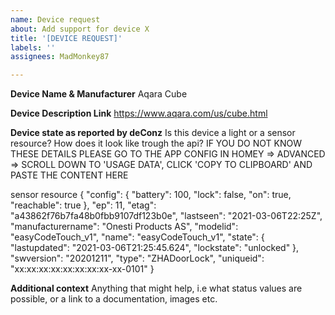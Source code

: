 ```yaml
---
name: Device request
about: Add support for device X
title: '[DEVICE REQUEST]'
labels: ''
assignees: MadMonkey87

---
```


**Device Name & Manufacturer**
Aqara Cube

**Device Description Link**
https://www.aqara.com/us/cube.html

**Device state as reported by deConz**
Is this device a light or a sensor resource? How does it look like trough the api? IF YOU DO NOT KNOW THESE DETAILS PLEASE GO TO THE APP CONFIG IN HOMEY => ADVANCED => SCROLL DOWN TO 'USAGE DATA', CLICK 'COPY TO CLIPBOARD' AND PASTE THE CONTENT HERE

sensor resource
{
  "config": {
    "battery": 100,
    "lock": false,
    "on": true,
    "reachable": true
  },
  "ep": 11,
  "etag": "a43862f76b7fa48b0fbb9107df123b0e",
  "lastseen": "2021-03-06T22:25Z",
  "manufacturername": "Onesti Products AS",
  "modelid": "easyCodeTouch_v1",
  "name": "easyCodeTouch_v1",
  "state": {
    "lastupdated": "2021-03-06T21:25:45.624",
    "lockstate": "unlocked"
  },
  "swversion": "20201211",
  "type": "ZHADoorLock",
  "uniqueid": "xx:xx:xx:xx:xx:xx:xx:xx-xx-0101"
}

**Additional context**
Anything that might help, i.e what status values are possible, or a link to a documentation, images etc.
